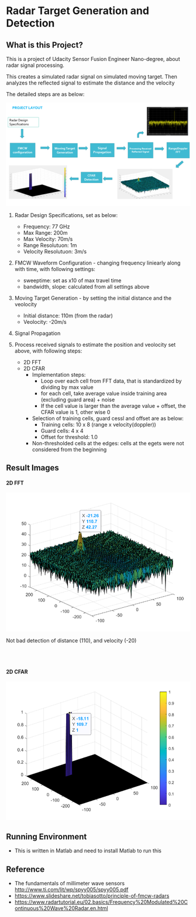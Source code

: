 # Radar Target Generation and Detection


## What is this Project? 

This is a project of Udacity Sensor Fusion Engineer Nano-degree, about radar signal processing. 

This creates a simulated radar signal on simulated moving target. Then analyzes the reflected signal to estimate the distance and the velocity

The detailed steps are as below: 

![image](projectlayout.png)

1. Radar Design Specifications, set as below: 
    - Frequency: 77 GHz
    - Max Range: 200m
    - Max Velocity: 70m/s
    - Range Resolutuon: 1m 
    - Velocity Resolutuon: 3m/s 

2. FMCW Waveform Configuration - changing frequency liniearly along with time, with following settings: 
    - sweeptime: set as x10 of max travel time
    - bandwidth, slope: calculated from all settings above

3. Moving Target Generation - by setting the initial distance and the veolocity 
    - Initial distance: 110m (from the radar)
    - Veolocity: -20m/s 

4. Signal Propagation 

5. Process received signals to estimate the position and veolocity set above, with following steps: 
    - 2D FFT 
    - 2D CFAR
       -  Implementation steps: 
           - Loop over each cell from FFT data, that is standardized by dividing by max value  
           - for each cell, take average value inside training area (excluding guard area) + noise 
           - If the cell value is larger than the average value + offset, the CFAR value is 1, other wise 0
       -  Selection of training cells, guard cessl and offset are as below: 
           - Training cells: 10 x 8 (range x velocity(doppler))
           - Guard cells: 4 x 4 
           - Offset for threshold: 1.0
        - Non-thresholded cells at the edges: cells at the egets were not considered from the beginning
 

 ## Result Images 

 #### 2D FFT 

 ![image](2D_FFT.png)

 Not bad detection of distance (110), and velocity (-20)


<br><br>

 #### 2D CFAR

 ![image](2D_CFAR.png)



 ## Running Environment 

 - This is written in Matlab and need to install Matlab to run this


 ## Reference

 - The fundamentals of millimeter wave sensors http://www.ti.com/lit/wp/spyy005/spyy005.pdf
 - https://www.slideshare.net/tobiasotto/principle-of-fmcw-radars
 - https://www.radartutorial.eu/02.basics/Frequency%20Modulated%20Continuous%20Wave%20Radar.en.html
